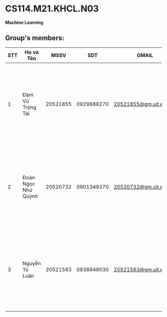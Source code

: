 # CS114.M21.KHCL.N03
**Machine Learning**
## Group's members:
| STT | Họ và Tên |MSSV|SDT|GMAIL|IMAGE|
|---|---|---|---|---|---|
| 1 | Đàm Vũ Trọng Tài |20521855|0929688270|20521855@gm.uit.edu.vn|<img src="https://user-images.githubusercontent.com/100103795/162102305-01010498-6fc7-4f3c-8e35-2070bd30597d.png" data-canonical-src="https://user-images.githubusercontent.com/100103795/162102305-01010498-6fc7-4f3c-8e35-2070bd30597d.png" width="200" height="260" />|
| 2 | Đoàn Ngọc Như Quỳnh |20520732|0901349270|20520732@gm.uit.edu.vn|<img src="https://user-images.githubusercontent.com/100103795/162102353-567e0ec9-aba0-4a02-b1fd-d9b2fc3adb2a.png" data-canonical-src="https://user-images.githubusercontent.com/100103795/162102353-567e0ec9-aba0-4a02-b1fd-d9b2fc3adb2a.png" width="200" height="260" />|
| 3 | Nguyễn Tú Luân |20521583|0838949030|20521583@gm.uit.edu.vn|<img src="https://user-images.githubusercontent.com/100103795/162102789-8685ffd7-ac4d-46ee-be30-8ae637752717.png" data-canonical-src="https://user-images.githubusercontent.com/100103795/162102789-8685ffd7-ac4d-46ee-be30-8ae637752717.png" width="200" height="260" />|
